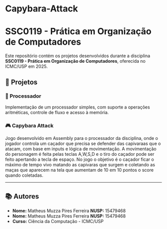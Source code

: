 # Capybara-Attack
# SSC0119 - Prática em Organização de Computadores

Este repositório contém os projetos desenvolvidos durante a disciplina **SSC0119 - Prática em Organização de Computadores**, oferecida no ICMC/USP em 2025.

## 📂 Projetos

### 🧠 Processador
Implementação de um processador simples, com suporte a operações aritméticas, controle de fluxo e acesso à memória.


### 🎮 Capybara Attack
Jogo desenvolvido em Assembly para o processador da disciplina, onde o jogador controla um caçador que precisa se defender das capivaraas que o atacam, com base em inputs e lógica de movimentação. A movimentação do personagem é feita pelas teclas A,W,S,D e o tiro do caçador pode ser feito apertando a tecla de espaço. No jogo o objetivo é o caçador ficar o máximo de tempo vivo matando as capivaras que surgem e coletando as maças que
aparecem na tela que aumentam de 10 em 10 pontos o score quando coletadas.

---

## 📚 Autores

- **Nome:** Matheus Muzza Pires Ferreira **NUSP:** 15479468
- **Nome:** Matheus Muzza Pires Ferreira **NUSP:** 15479468
- **Curso:** Ciência da Computação - ICMC/USP

